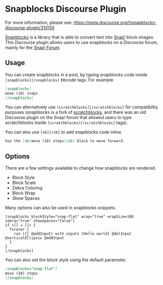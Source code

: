 # **Snapblocks** Discourse Plugin

For more information, please see: https://meta.discourse.org/t/snapblocks-discourse-plugin/310155

[Snapblocks](https://snap-blocks.github.io/) is a library that is able to convert text into [Snap<i>!</i>](https://snap.berkeley.edu/) block images. This Discourse plugin allows users to use snapblocks on a Discourse forum, mainly for the [Snap<i>!</i> Forum](https://forum.snap.berkeley.edu/).

## Usage

You can create snapblocks in a post, by typing snapblocks code inside `[snapblocks][/snapblocks]` bbcode tags. For example:

```markdown
[snapblocks]
move (10) steps
[/snapblocks]
```

You can alternatively use `[scratchblocks][/scratchblocks]` for compatibility purposes (snapblocks is a fork of [scratchblocks](https://scratchblocks.github.io/), and there was an old Discourse plugin on the Snap<i>!</i> forum that allowed users to type scratchblocks inside `[scratchblocks][/scratchblocks]` tags).

You can also use `[sb][/sb]` to add snapblocks code inline.

```markdown
Use the [sb]move (10) steps[/sb] block to move forward.
```

## Options

There are a few settings available to change how snapblocks are rendered.

- Block Style
- Block Scale
- Zebra Coloring
- Block Wrap
- Show Spaces

Many options can also be used in snapblocks snippets.

```
[snapblocks blockStyle="snap-flat" wrap="true" wrapSize=100 zebra="true" showSpaces="false"]
if <[] = []> {
  forever {
    run ({} @addInput) with inputs [Hello world] @delInput @verticalEllipsis @addInput
  }
}
[/snapblocks]
```

You can also set the block style using the default parameter.

```markdown
[snapblocks="snap-flat"]
move (10) steps
[/snapblocks]
```
